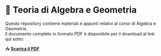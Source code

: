 # 📘 Teoria di Algebra e Geometria  

Questo repository contiene materiali e appunti relativi al corso di Algebra e Geometria.  
Il documento completo in formato PDF è disponibile per il download al link qui sotto:  

📥 **[Scarica il PDF](https://drive.google.com/file/d/1zRL3LFSTXMhQrx3ZngtHNgMWS5_nS-dt/view?usp=drive_link)**  
